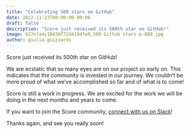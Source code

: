 ```yaml
---
title: "Celebrating 500 stars on GitHub"
date: 2022-11-23T00:00:00-00:00
draft: false
description: "Score just received its 500th star on GitHub!"
image: 637e7a4c18438f72d4194fe0_500 Github stars-p-800.jpg
author: giulia-guizzardi
---
```


Score just received its 500th star on GitHub!

We are ecstatic that so many eyes are on our project so early on. This indicates that the community is invested in our journey. We couldn’t be more proud of what we’ve accomplished so far and of what is to come!

Score is still a work in progress. We are excited for the work we will be doing in the next months and years to come.

If you want to join the Score community, [connect with us on Slack](https://score.dev/slack-rd)!

Thanks again, and see you really soon!